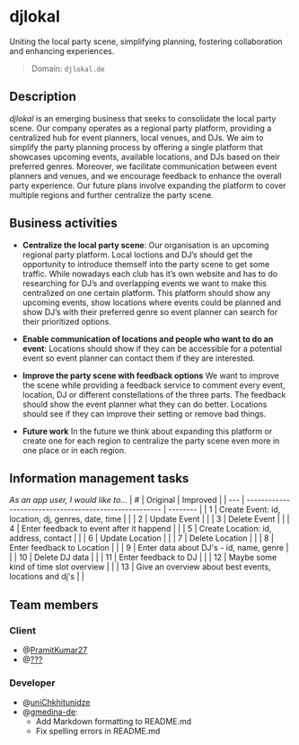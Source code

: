 # djlokal
Uniting the local party scene, simplifying planning, fostering collaboration and enhancing experiences.

>Domain: `djlokal.de`

## Description
*djlokal* is an emerging business that seeks to consolidate the local party scene. Our company operates as a regional party platform, providing a centralized hub for event planners, local venues, and DJs. We aim to simplify the party planning process by offering a single platform that showcases upcoming events, available locations, and DJs based on their preferred genres. Moreover, we facilitate communication between event planners and venues, and we encourage feedback to enhance the overall party experience. Our future plans involve expanding the platform to cover multiple regions and further centralize the party scene.

## Business activities
- **Centralize the local party scene**:
Our organisation is an upcoming regional party platform. Local loctions and DJ’s should get the
opportunity to introduce themself into the party scene to get some traffic. While nowadays each club
has it’s own website and has to do researching for DJ’s and overlapping events we want to make this
centralized on one certain platform. This platform should show any upcoming events, show locations
where events could be planned and show DJ’s with their preferred genre so event planner can search
for their prioritized options.

- **Enable communication of locations and people who want to do an event**:
Locations should show if they can be accessible for a potential event so event planner can contact
them if they are interested.

- **Improve the party scene with feedback options**
We want to improve the scene while providing a feedback service to comment every event, location,
DJ or different constellations of the three parts. The feedback should show the event planner what
they can do better. Locations should see if they can improve their setting or remove bad things.

- **Future work**
In the future we think about expanding this platform or create one for each region to centralize the
party scene even more in one place or in each region.

## Information management tasks
*As an app user, I would like to...*
| #   | Original                                               | Improved |
| --- | ------------------------------------------------------ | -------- |
| 1   | Create Event: id, location, dj, genres, date, time     |          |
| 2   | Update Event                                           |          |
| 3   | Delete Event                                           |          |
| 4   | Enter feedback to event after it happend               |          |
| 5   | Create Location: id, address, contact                  |          |
| 6   | Update Location                                        |          |
| 7   | Delete Location                                        |          |
| 8   | Enter feedback to Location                             |          |
| 9   | Enter data about DJ's - id, name, genre                |          |
| 10  | Delete DJ data                                         |          |
| 11  | Enter feedback to DJ                                   |          |
| 12  | Maybe some kind of time slot overview                  |          |
| 13  | Give an overview about best events, locations and dj's |          |

## Team members
### Client
- @[PramitKumar27](https://github.com/PramitKumar27)
- @[???](https://github.com/???)
### Developer
- @[uniChkhitunidze](https://github.com/uniChkhitunidze)
- @[gmedina-de](https://github.com/gmedina-de): 
  - Add Markdown formatting to README.md
  - Fix spelling errors in README.md
